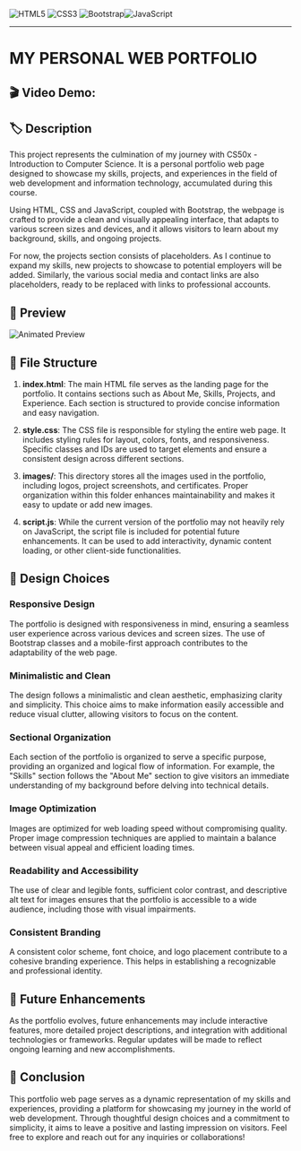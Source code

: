 ![HTML5](https://img.shields.io/badge/html5-%23E34F26.svg?style=for-the-badge&logo=html5&logoColor=white) ![CSS3](https://img.shields.io/badge/css3-%231572B6.svg?style=for-the-badge&logo=css3&logoColor=white) ![Bootstrap](https://img.shields.io/badge/bootstrap-%238511FA.svg?style=for-the-badge&logo=bootstrap&logoColor=white)![JavaScript](https://img.shields.io/badge/javascript-%23323330.svg?style=for-the-badge&logo=javascript&logoColor=%23F7DF1E) 

---

# MY PERSONAL WEB PORTFOLIO
## :clapper: Video Demo:  <URL HERE>


## :label: **Description**
This project represents the culmination of my journey with CS50x - Introduction to Computer Science. 
It is a personal portfolio web page designed to showcase my skills, projects, and experiences in the field of web development and information technology, accumulated during this course. 

Using HTML, CSS and JavaScript, coupled with Bootstrap, the webpage is crafted to provide a clean and visually appealing interface, that adapts to various screen sizes and devices, and it allows visitors to learn about my background, skills, and ongoing projects.

For now, the projects section consists of placeholders. As I continue to expand my skills, new projects to showcase to potential employers will be added. Similarly, the various social media and contact links are also placeholders, ready to be replaced with links to professional accounts.

## 👀 Preview

![Animated Preview](images/webpagepresentation.gif)

## 📁 File Structure

1. **index.html**: The main HTML file serves as the landing page for the portfolio. It contains sections such as About Me, Skills, Projects, and Experience. Each section is structured to provide concise information and easy navigation.

2. **style.css**: The CSS file is responsible for styling the entire web page. It includes styling rules for layout, colors, fonts, and responsiveness. Specific classes and IDs are used to target elements and ensure a consistent design across different sections.

3. **images/**: This directory stores all the images used in the portfolio, including logos, project screenshots, and certificates. Proper organization within this folder enhances maintainability and makes it easy to update or add new images.

4. **script.js**: While the current version of the portfolio may not heavily rely on JavaScript, the script file is included for potential future enhancements. It can be used to add interactivity, dynamic content loading, or other client-side functionalities.

## 🎨 Design Choices

### Responsive Design

The portfolio is designed with responsiveness in mind, ensuring a seamless user experience across various devices and screen sizes. The use of Bootstrap classes and a mobile-first approach contributes to the adaptability of the web page.

### Minimalistic and Clean

The design follows a minimalistic and clean aesthetic, emphasizing clarity and simplicity. This choice aims to make information easily accessible and reduce visual clutter, allowing visitors to focus on the content.

### Sectional Organization

Each section of the portfolio is organized to serve a specific purpose, providing an organized and logical flow of information. For example, the "Skills" section follows the "About Me" section to give visitors an immediate understanding of my background before delving into technical details.

### Image Optimization

Images are optimized for web loading speed without compromising quality. Proper image compression techniques are applied to maintain a balance between visual appeal and efficient loading times.

### Readability and Accessibility

The use of clear and legible fonts, sufficient color contrast, and descriptive alt text for images ensures that the portfolio is accessible to a wide audience, including those with visual impairments.

### Consistent Branding

A consistent color scheme, font choice, and logo placement contribute to a cohesive branding experience. This helps in establishing a recognizable and professional identity.

## 🔮 Future Enhancements

As the portfolio evolves, future enhancements may include interactive features, more detailed project descriptions, and integration with additional technologies or frameworks. Regular updates will be made to reflect ongoing learning and new accomplishments.

## 🚀 Conclusion

This portfolio web page serves as a dynamic representation of my skills and experiences, providing a platform for showcasing my journey in the world of web development. Through thoughtful design choices and a commitment to simplicity, it aims to leave a positive and lasting impression on visitors. Feel free to explore and reach out for any inquiries or collaborations!